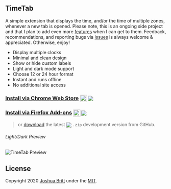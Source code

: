 ## TimeTab

A simple extension that displays the time, and/or the time of multiple zones, whenever a new tab is opened. Please note, this is an ongoing side project and that I plan to add even more [features](https://github.com/MEDIA76/timetab/projects) when I can get to them. Feedback, recommendations, and reporting bugs via [issues](https://github.com/MEDIA76/timetab/issues) is always welcome & appreciated. Otherwise, enjoy!

- Display multiple clocks
- Minimal and clean design
- Show or hide custom labels
- Light and dark mode support
- Choose 12 or 24 hour format
- Instant and runs offline
- No additional site access

[cws]: https://chrome.google.com/webstore/detail/timetab/dhjhmlhiaaepcekkmjpfcklcfiaepkof
### [Install via Chrome Web Store][cws] [<img valign="middle" height="22" src="https://user-images.githubusercontent.com/13763302/75098844-b0497380-5580-11ea-89da-12920e6a35c5.png">][cws] [<img valign="middle" src="https://img.shields.io/chrome-web-store/v/dhjhmlhiaaepcekkmjpfcklcfiaepkof?color=0366d6&label=%20">][cws]

[fao]: https://addons.mozilla.org/en-US/firefox/addon/timetab
### [Install via Firefox Add-ons][fao] [<img valign="middle" height="22" src="https://user-images.githubusercontent.com/13763302/75098854-c0615300-5580-11ea-9a80-6068f14ca493.png">][fao] [<img valign="middle" src="https://img.shields.io/amo/v/timetab?color=0366d6&label=%20">][fao]

[ghr]: https://github.com/MEDIA76/timetab/releases/latest/download/timetab.zip
> or [download][ghr] the latest [<img valign="middle" src="https://img.shields.io/github/v/release/MEDIA76/timetab?color=6a737d&label=%20">][ghr] `.zip` development version from GitHub.

###### Light/Dark Preview

![TimeTab Preview](https://user-images.githubusercontent.com/13763302/74708194-745d8980-51e1-11ea-94f8-fae5faf9448f.png)

## License

Copyright 2020 [Joshua Britt](https://github.com/capachow) under the [MIT](LICENSE.md).